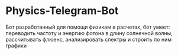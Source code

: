 # Physics-Telegram-Bot
Бот разработанный для помощи физикам в расчетах, бот умеет: переводить частоту и энергию фотона в длину солнечной волны, рассчитывать флюенс, анализировать спектры и строить по ним графики
